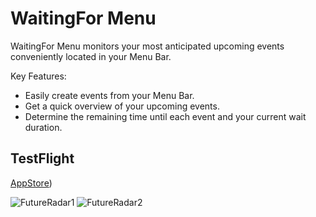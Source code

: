 # WaitingFor Menu

WaitingFor Menu monitors your most anticipated upcoming events conveniently located in your Menu Bar.

Key Features:
- Easily create events from your Menu Bar.
- Get a quick overview of your upcoming events.
- Determine the remaining time until each event and your current wait duration.

## TestFlight
[AppStore](https://apps.apple.com/us/app/waitingfor-menu/id6746344499))

![FutureRadar1](https://github.com/user-attachments/assets/54253076-9552-4c83-9439-e595711495e3)
![FutureRadar2](https://github.com/user-attachments/assets/2922bd86-0259-4350-8ca7-d869f5dc8014)
